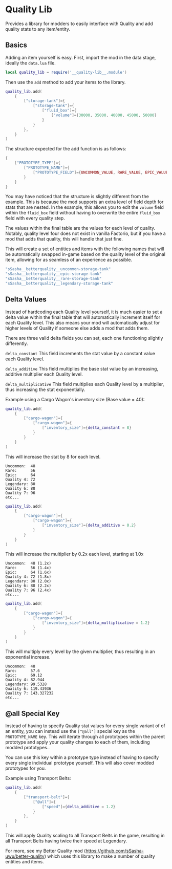 # Quality Lib
Provides a library for modders to easily interface with Quality and add quality stats to any item/entity.

## Basics

Adding an item yourself is easy. First, import the mod in the data stage, ideally the `data.lua` file.

```lua
local quality_lib = require('__quality-lib__.module')
```

Then use the `add` method to add your items to the library.

```lua
quality_lib.add(
    {
        ["storage-tank"]={
            ["storage-tank"]={
                ["fluid_box"]={
                    ["volume"]={30000, 35000, 40000, 45000, 50000}
                }
            }
        },
    }
)
```

The structure expected for the add function is as follows:

```lua
{
    ["PROTOTYPE_TYPE"]={
        ["PROTOTYPE_NAME"]={
            ["PROTOTYPE_FIELD"]={UNCOMMON_VALUE, RARE_VALUE, EPIC_VALUE, UNUSED_VALUE, LEGENDARY_VALUE}
        }
    }
}
```

You may have noticed that the structure is slightly different from the example. This is because the mod supports an extra level of field depth for stats that are nested. In the example, this allows you to edit the `volume` field within the `fluid_box` field without having to overwrite the entire `fluid_box` field with every quality step.

The values within the final table are the values for each level of quality. Notably, quality level four does not exist in vanilla Factorio, but if you have a mod that adds that quality, this will handle that just fine.

This will create a set of entities and items with the following names that will be automatically swapped in-game based on the quality level of the original item, allowing for as seamless of an experience as possible.

```lua
"sSasha__betterquality__uncommon-storage-tank"
"sSasha__betterquality__epic-storage-tank"
"sSasha__betterquality__rare-storage-tank"
"sSasha__betterquality__legendary-storage-tank"
```

## Delta Values

Instead of hardcoding each Quality level yourself, it is much easier to set a delta value within the final table that will automatically increment itself for each Quality level. This  also means your mod will automatically adjust for higher levels of Quality if someone else adds a mod that adds them.

There are three valid delta fields you can set, each one functioning slightly differently.

`delta_constant` This field increments the stat value by a constant value each Quality level.

`delta_additive` This field multiplies the base stat value by an increasing, additive multiplier each Quality level.

`delta_multiplicative` This field multiplies each Quality level by a multiplier, thus increasing the stat exponentially.

Example using a Cargo Wagon's inventory size (Base value = 40):

```lua
quality_lib.add(
    {
        ["cargo-wagon"]={
            ["cargo-wagon"]={
                ["inventory_size"]={delta_constant = 8}
            }
        }
    }
)
```

This will increase the stat by 8 for each level.

    Uncommon:  48
    Rare:      56
    Epic:      64
    Quality 4: 72
    Legendary: 80
    Quality 6: 88
    Quality 7: 96
    etc...

```lua
quality_lib.add(
    {
        ["cargo-wagon"]={
            ["cargo-wagon"]={
                ["inventory_size"]={delta_additive = 0.2}
            }
        }
    }
)
```

This will increase the multiplier by 0.2x each level, starting at 1.0x

    Uncommon:  48 (1.2x)
    Rare:      56 (1.4x)
    Epic:      64 (1.6x)
    Quality 4: 72 (1.8x)
    Legendary: 80 (2.0x)
    Quality 6: 88 (2.2x)
    Quality 7: 96 (2.4x)
    etc...

```lua
quality_lib.add(
    {
        ["cargo-wagon"]={
            ["cargo-wagon"]={
                ["inventory_size"]={delta_multiplicative = 1.2}
            }
        }
    }
)
```

This will multiply every level by the given multiplier, thus resulting in an exponential increase.

    Uncommon:  48
    Rare:      57.6
    Epic:      69.12
    Quality 4: 82.944
    Legendary: 99.5328
    Quality 6: 119.43936
    Quality 7: 143.327232
    etc...

## @all Special Key

Instead of having to specify Quality stat values for every single variant of of an entity, you can instead use the `["@all"]` special key as the `PROTOTYPE_NAME` key. This will iterate through all prototypes within the parent prototype and apply your quality changes to each of them, including modded prototypes..

You can use this key within a prototype type instead of having to specify every single individual prototype yourself. This will also cover modded prototypes for you.

Example using Transport Belts:

```lua
quality_lib.add(
    {
        ["transport-belt"]={
            ["@all"]={
                ["speed"]={delta_additive = 1.2}
            }
        },
    }
)
```

This will apply Quality scaling to all Transport Belts in the game, resulting in all Transport Belts having twice their speed at Legendary.

For more, see my Better Quality mod (https://github.com/sSasha-uwu/better-quality) which uses this library to make a number of quality entities and items.
